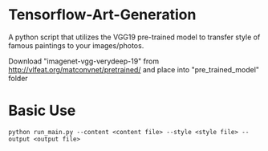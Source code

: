 # Tensorflow-Art-Generation

A python script that utilizes the VGG19 pre-trained model to transfer style of famous paintings to your images/photos.

Download "imagenet-vgg-verydeep-19" from http://vlfeat.org/matconvnet/pretrained/ and place into "pre_trained_model" folder

# Basic Use
```
python run_main.py --content <content file> --style <style file> --output <output file>
```

